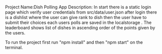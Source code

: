 Project Name:Dish Polling App
Description: In start there is a static login page which verify user credentials from src/data/user.json after login there is a dishlist where the user can give rank to dish then the user have to submit their choices 
each users polls are saved in the localstorage .
The leaderboard shows list of dishes in ascending order of the points given by the users.

To run the project first run "npm install" and then "npm start" on the terminal.